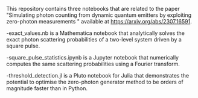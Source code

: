 This repository contains three notebooks that are related to the paper "Simulating photon counting from dynamic quantum emitters by exploiting zero-photon measurements
" available at https://arxiv.org/abs/2307.16591.

-exact_values.nb is a Mathematica notebook that analytically solves the exact photon scattering probabilities of a two-level system driven by a square pulse.

-square_pulse_statistics.ipynb is a Jupyter notebook that numerically computes the same scattering probabilities using a Fourier transform.

-threshold_detection.jl is a Pluto notebook for Julia that demonstrates the potential to optimise the zero-photon generator method to be orders of magnitude faster than in Python.
